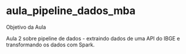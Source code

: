 # aula_pipeline_dados_mba

Objetivo da Aula

Aula 2 sobre pipeline de dados - extraindo dados de uma API do IBGE e transformando 
os dados com Spark.


